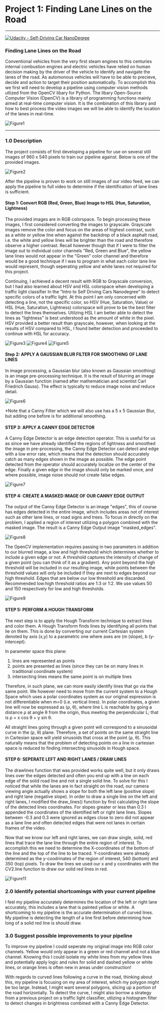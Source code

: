 # Project 1: Finding Lane Lines on the Road

---
[![Udacity - Self-Driving Car NanoDegree](https://s3.amazonaws.com/udacity-sdc/github/shield-carnd.svg)](http://www.udacity.com/drive)

### **Finding Lane Lines on the Road**

Conventional vehicles from the very first steam engines to this centuries internal combustion engines and electric vehicles have relied on human decision making by the driver of the vehicle to identify and navigate the lanes of the road.  As automonous vehicles will have to be able to precieve, decide and action to target their position automatically.  To accomplish this we first will need to develop a pipeline using computer vision methods utlized from the OpenCV libary for Python.  The libary Open-Source Computer Vision (OpenCV) is a library of programming functions mainly aimed at real-time computer vision.  It is the combination of this library and how to best process the video images we will be able to identify the location of the lanes in real-time.


[//]: # (Image References)

![Figure1](https://github.com/silverwhere/Self-Driving-Car-Nanodegree---Udacity/blob/main/Project%201%20-%20Finding%20Lane%20Lines/test_images/solidYellowCurve.jpg)

---

### 1.0 Description

The project consists of first developing a pipeline for use on several still images of 960 x 540 pixels to train our pipeline against. Below is one of the provided images.

![Figure2](https://github.com/silverwhere/Self-Driving-Car-Nanodegree---Udacity/blob/main/Project%201%20-%20Finding%20Lane%20Lines/test_images/solidWhiteCurve.jpg)

After the pipeline is proven to work on still images of our video feed, we can apply the pipeline to full video to determine if the identification of lane lines is sufficient.

#### Step 1: Convert RGB (Red, Green, Blue) Image to HSL (Hue, Saturation, Lightness)

The provided images are in RGB colorspace. To begin processing these images, I first considered converting the images to grayscale.  Grayscale images remove the color and focus on the areas of highest contrast, such as a white or yellow line when against the backdrop of a black asphalt road, i.e. the white and yellow lines will be brighter than the road and therefore observe a higher contrast.  Recall however though that if I were to filter the image out to individual color channels "Red, Green and Blue", the yellow lane lines would not appear in the "Green" color channel and therefore would be a good technique if I was to program in what each color lane line would represent, though seperating yellow and white lanes not required for this project.   

Continuing, I achieved a decent result with RGB to Grayscale conversion, but I had also learned about HSV and HSL colorspace when developing a traffic light classifier In the "Intro to Self Driving Cars Nanodegree" to detect specific colors of a traffic light.  At this point I am only concerned with detecting a line, not the specific color, so HSV (Hue, Saturation, Value) or HSL (Hue, Saturation, Lightness) colorspace will prove to be the best filter to detect the lines themselves.  Utilzing HSL I am better able to detect the lines as "lightness" is best understood as the amount of white in the pixel.  HSV provided a better result than grayscale, however, when looking at the results of HSV compared to HSL, I found better detection and proceeded to continue with HSL for accuracy.

![Figure3](https://github.com/silverwhere/Self-Driving-Car-Nanodegree---Udacity/blob/main/Project%201%20-%20Finding%20Lane%20Lines/test_pipeline_images/gray_white_lanes.jpg)
![Figure4](https://github.com/silverwhere/Self-Driving-Car-Nanodegree---Udacity/blob/main/Project%201%20-%20Finding%20Lane%20Lines/test_pipeline_images/hsv_white_lanes.jpg)
![Figure5](https://github.com/silverwhere/Self-Driving-Car-Nanodegree---Udacity/blob/main/Project%201%20-%20Finding%20Lane%20Lines/test_pipeline_images/hls_white_lanes.jpg)

#### Step 2: APPLY A GAUSSIAN BLUR FILTER FOR SMOOTHING OF LANE LINES

In image processing, a Gaussian blur (also known as Gaussian smoothing) is an image pre-processing technique.  It is the result of blurring an image by a Gaussian function (named after mathematician and scientist Carl Friedrich Gauss).  The effect is typically to reduce image noise and reduce detail.

![Figure6](https://github.com/silverwhere/Self-Driving-Car-Nanodegree---Udacity/blob/main/Project%201%20-%20Finding%20Lane%20Lines/test_pipeline_images/gaussian_blur.jpg)

*Note that a Canny Filter which we will also use has a 5 x 5 Gaussian Blur, but adding one before is for additional smoothing.

#### STEP 3: APPLY A CANNY EDGE DETECTOR

A Canny Edge Detector is an edge detection operator.  This is useful for us as since we have already identified the regions of lightness and smoothed the image in pre-processing, the Canny Edge Detector can detect and edge with a low error rate, which means that the detection should accurately catch as many edges shown in the image as possible.  The edge point detected from the operator should accurately localize on the center of the edge.  Finally a given edge in the image should only be marked once, and where possible, image noise should not create false edges.

![Figure7](https://github.com/silverwhere/Self-Driving-Car-Nanodegree---Udacity/blob/main/Project%201%20-%20Finding%20Lane%20Lines/test_pipeline_images/canny_edge.jpg)

#### STEP 4: CREATE A MASKED IMAGE OF OUR CANNY EDGE OUTPUT

The output of the Canny Edge Detector is an image "edges", this of course has edges detected in the entire image, which includes areas not of interest such as other lane lines, or road signs and trees.  To focus in directly on the problem, I applied a region of interest utilizing a polygon combined with the masked image.  The result is a Canny Edge Output image "masked_edges".  

![Figure8](https://github.com/silverwhere/Self-Driving-Car-Nanodegree---Udacity/blob/main/Project%201%20-%20Finding%20Lane%20Lines/test_pipeline_images/region_of_interest.jpg)

The OpenCV implementation requires passing in two parameters in addition to our blurred image, a low and high threshold which determines whether to include a given edge or not. A threshold captures the intensity of change of a given point (you can think of it as a gradient). Any point beyond the high threshold will be included in our resulting image, while points between the threshold values will only be included if they are next to edges beyond our high threshold. Edges that are below our low threshold are discarded. Recommended low:high threshold ratios are 1:3 or 1:2. We use values 50 and 150 respectively for low and high thresholds.

![Figure9](https://github.com/silverwhere/Self-Driving-Car-Nanodegree---Udacity/blob/main/Project%201%20-%20Finding%20Lane%20Lines/test_pipeline_images/masked_canny.jpg)

#### STEP 5: PERFORM A HOUGH TRANSFORM 

The next step is to apply the Hough Transform technique to extract lines and color them. A Hough Transform finds lines by identifying all points that lie on them. This is done by converting our current Cartesian system denoted by axis (x,y) to a parametric one where axes are (m (slope), b (y-intercept). 

In parameter space this plane:
1. lines are represented as points
2. points are presented as lines (since they can be on many lines in traditional coordinate system)
3. intersecting lines means the same point is on multiple lines

Therefore, in such plane, we can more easily identify lines that go via the same point. We however need to move from the current system to a Hough Space which uses a polar coordinates system as our original expression is not differentiable when m=0 (i.e. vertical lines). In polar coordinates, a given line will now be expressed as (ρ, θ), where line L is reachable by going a distance ρ at angle θ from the origin, thus meeting the perpendicular L; that is ρ = x cos θ + y sin θ.  

All straight lines going through a given point will correspond to a sinusoidal curve in the (ρ, θ) plane. Therefore, a set of points on the same straight line in Cartesian space will yield sinusoids that cross at the point (ρ, θ). This naturally means that the problem of detecting points on a line in cartesian space is reduced to finding intersecting sinusoids in Hough space.

#### STEP 6: SEPERATE LEFT AND RIGHT LANES / DRAW LINES

The drawlines function that was provided works quite well, but it only draws lines over the edges detected and often you end up with a line on each edge of the solid road line and not a single solid line.  To solve for this I noticed that while the lanes are in fact straight on the road, our camera viewing angle actually shows a slope for both the left lane (positive slope) and right lane (negative slope).  In order to draw a single line on the left and right lanes, I modified the draw_lines() function by first calculating the slope of the detected lines coordinates.  For slopes greater or less than 0.3 I appended the coordinates of the identified left or right lane lines.  Slopes between -0.3 and 0.3 were ignored as edges close to zero did not appear as a lane line and often detected edges that were not lanes in certain frames of the video.

Now that we know our left and right lanes, we can draw single, solid, red lines that trace the lane line through the entire region of interest.  To accomplish this we need to determine the X-coordinates of the bottom of the line and the top of the line to be traced.  Y-coordinates were already determined as the y-coodrinates of the region of interest, 540 (bottom) and 350 (top) pixels.  To draw the lines we used our x and y coordinates with the CV2.line function to draw our solid red lines in red.

![Figure11](https://github.com/silverwhere/Self-Driving-Car-Nanodegree---Udacity/blob/main/Project%201%20-%20Finding%20Lane%20Lines/test_pipeline_images/solidWhiteCurve.jpg) 
### 2.0 Identify potential shortcomings with your current pipeline

I feel my pipeline accurately determines the location of the left or right lane accurately, this includes a lane that is painted yellow or white.  A shortcoming to my pipeline is the accurate determination of curved lines.  My pipeline is detecting the length of a line first before determining how long of a solid red line is should draw.  


### 3.0 Suggest possible improvements to your pipeline

To improve my pipeline I could seperate my original image into RGB color channels.  Yellow would only appear in a green or red channel and not a blue channel.  Knowing this I could isolate my white lines from my yellow lines and potentially apply logic and rules for solid and dashed yellow or white lines, or orange lines is often new in areas under construction!

With regards to curved lines following a curve in the road, thinking about this, my pipeline is focusing on my area of interest, which my polygon might be too large.  Instead, I might want several polygons, slicing up a portion of the road horizontally.  To detect the curve, I might also borrow a strategy from a previous project on a traffic light classifier, utlizing a histogram filter to detect changes in brightness combined with a Canny Edge Detector.  


